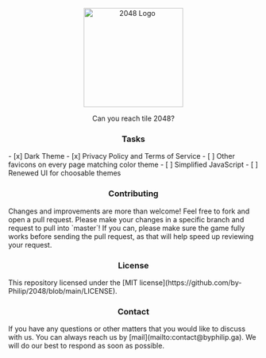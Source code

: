 <p align="center">
  <img width="200" src="https://upload.wikimedia.org/wikipedia/commons/8/8a/2048_logo.png" alt="2048 Logo">
</p>

<p align="center">Can you reach tile 2048?</p>

<h3 align="center">Tasks</h3>
- [x] Dark Theme
- [x] Privacy Policy and Terms of Service
- [ ] Other favicons on every page matching color theme
- [ ] Simplified JavaScript
- [ ] Renewed UI for choosable themes



<h3 align="center">Contributing</h3>
Changes and improvements are more than welcome! Feel free to fork and open a pull request. Please make your changes in a specific branch and request to pull into `master`! If you can, please make sure the game fully works before sending the pull request, as that will help speed up reviewing your request.

<h3 align="center">License</h3>
This repository licensed under the [MIT license](https://github.com/by-Philip/2048/blob/main/LICENSE).

<h3 align="center">Contact</h3>
If you have any questions or other matters that you would like to discuss with us. You can always reach us by [mail](mailto:contact@byphilip.ga). We will do our best to respond as soon as possible.
